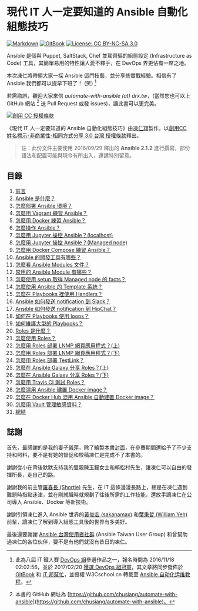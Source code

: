 # 現代 IT 人一定要知道的 Ansible 自動化組態技巧

[![Markdown](https://img.shields.io/badge/%3C%2F%3E-Markdown-blue.svg)](http://markdown.tw) [![GitBook](https://img.shields.io/badge/GitBook-chusiang%2Fautomate--with--ansible-blue.svg)](https://www.gitbook.com/book/chusiang/automate-with-ansible/) [![License: CC BY-NC-SA 3.0](https://img.shields.io/badge/License-CC%20BY--NC--SA%203.0-lightgrey.svg)](https://creativecommons.org/licenses/by-nc-sa/3.0/)

Ansible 是個與 Puppet, SaltStack, Chef 並駕齊驅的組態設定 (Infrastructure as Code) 工具，其簡單易用的特性讓人愛不釋手，在 DevOps 界更佔有一席之地。

本次凍仁將帶領大家一探 Ansible 這門技藝，並分享些實戰經驗。相信有了 Ansible 我們都可以提早下班了！ (笑) [^1]

若需勘誤，觀迎大家來信 _automate-with-ansible (at) drx.tw_，(當然您也可以上 GitHub 網站 [^2] 送 Pull Request 或發 issues)，讓此書可以更完美。

<a rel="license" href="http://creativecommons.org/licenses/by-nc-sa/3.0/tw/" target="_blank"><img alt="創用 CC 授權條款" style="border-width:0" src="https://i.creativecommons.org/l/by-nc-sa/3.0/tw/88x31.png" /></a>

《現代 IT 人一定要知道的 Ansible 自動化組態技巧》由[凍仁翔][chusiang]製作，以[創用CC 姓名標示-非商業性-相同方式分享 3.0 台灣 授權條款][cc-by-nc-sa]釋出。

> 註：此份文件主要使用 2016/09/29 釋出的 **Ansible 2.1.2** 進行撰寫，部份語法和配置可能與現今有所出入，還請特別留意。

## 目錄

1. [前言](01.intro.md)
1. [Ansible 是什麼？](02.what-is-the-ansible.md)
1. [怎麼部署 Ansible 環境？](03.how-to-deploy-the-ansible.md)
1. [怎麼用 Vagrant 練習 Ansible？](04.how-to-practive-the-ansible-with-vagrant.md)
1. [怎麼用 Docker 練習 Ansible？](05.how-to-practive-the-ansible-with-docker.md)
1. [怎麼操作 Ansible？](06.how-to-use-the-ansible.md)
1. [怎麼用 Jupyter 操控 Ansible？(localhost)](07.how-to-practive-the-ansible-with-jupyter1.md)
1. [怎麼用 Jupyter 操控 Ansible？(Managed node)](08.how-to-practive-the-ansible-with-jupyter2.md)
1. [怎麼用 Docker Compose 練習 Ansible？](09.how-to-practive-the-ansible-with-docker-compose.md)
1. [Ansible 的開發工具有哪些？](10.which-are-the-ansible-developer-tools.md)
1. [怎麼看 Ansible Modules 文件？](11.how-to-see-the-ansible-module-document.md)
1. [常用的 Ansible Module 有哪些？](12.which-are-the-commonly-used-modules.md)
1. [怎麼使用 setup 取得 Managed node 的 facts？](13.how-to-get-the-managed-node-facts-with-setup.md)
1. [怎麼使用 Ansible 的 Template 系統？](14.how-to-use-the-ansible-template-system.md)
1. [怎麼在 Playbooks 裡使用 Handlers？](15.how-to-use-handlers-in-playbooks.md)
1. [Ansible 如何發送 notification 到 Slack？](16.how-to-send-notification-to-slack-on-ansible.md)
1. [Ansible 如何發送 notification 到 HipChat？](17.how-to-send-notification-to-hipchat-on-ansible.md)
1. [如何在 Playbooks 使用 loops？](18.how-to-use-loops-in-playbooks.md)
1. [如何維護大型的 Playbooks？](19.how-to-maintain-the-complex-playbooks.md)
1. [Roles 是什麼？](20.what-is-the-roles.md)
1. [怎麼使用 Roles？](21.how-to-use-the-roles.md)
1. [怎麼用 Roles 部署 LNMP 網頁應用程式？(上)](22.how-to-setup-lnmp-webapp-with-roles-1.md)
1. [怎麼用 Roles 部署 LNMP 網頁應用程式？(下)](23.how-to-setup-lnmp-webapp-with-roles-2.md)
1. [怎麼用 Roles 部署 TestLink？](24.how-to-setup-testlink-with-roles.md)
1. [怎麼在 Ansible Galaxy 分享 Roles？(上)](25.how_to_share_roles_on_galaxy-1.md)
1. [怎麼在 Ansible Galaxy 分享 Roles？(下)](26.how_to_share_roles_on_galaxy-2.md)
1. [怎麼用 Travis CI 測試 Roles？](27.how-to-test-the-roles-with-travis-ci.md)
1. [怎麼混用 Ansible 建置 Docker image？](28.how-to-build-docker-image-with-ansible.md)
1. [怎麼在 Docker Hub 混用 Ansible 自動建置 Docker image？](29.how-to-build-docker-image-with-ansible-on-docker-hub.md)
1. [怎麼用 Vault 管理敏感資料？](30.how-to-manage-sensitive-data-with-vault.md)
1. [總結](31.end.md)

## 誌謝

首先，最感謝的是我的妻子[儀萍](https://github.com/VioletChen)，除了繪製[本書封面](cover.jpg)，在參賽期間還給予了不少支持和照料，要不是有她的督促和校稿凍仁是完成不了本書的。

謝謝從小在背後默默支持我的雙親陳玉鐘女士和賴松村先生，讓凍仁可以自由的發揮所長，走自己的路。

謝謝我的前主管<u>羅春長 (Shortie)</u> 先生，在 IT 這條漫漫長路上，總是在凍仁遇到難題時指點迷津，並在剛就職時就規劃了往後所需的工作技能，還放手讓凍仁在公司導入 Ansible、Docker 等新技術。

謝謝引領凍仁進入 Ansible 世界的<u>[黃俊宏 (sakanamax)][sakanamax]</u> 和<u>[葉秉哲 (William Yeh)][william_yeh]</u> 前輩，讓凍仁了解到導入組態工具後的世界有多美好。

最後還要謝謝 [Ansible 台灣使用者社群][ansible-tw] (Ansible Taiwan User Group) 和曾幫助過凍仁的各位伙伴，要不是有他們就沒有昔日的凍仁。


[^1]: 此為八屆 iT 鐵人賽 [DevOps 組][devops_team]參選作品之一，報名時間為 2016/11/18 02:02:56，並於 2017/02/20 [獲選 DevOps 組冠軍][winner]，其文章將同步發佈於 [GitBook][gitbook] 和 [iT 邦幫忙][ithelp]，並授權 W3Cschool.cn 轉載至 [Ansible 自动化运维教程](https://www.w3cschool.cn/automate_with_ansible/)。

[^2]: 本書的 GitHub 網址為 [https://github.com/chusiang/automate-with-ansible](https://github.com/chusiang/automate-with-ansible)。

[chusiang]: http://note.drx.tw/
[cc-by-nc-sa]: http://creativecommons.org/licenses/by-nc-sa/3.0/tw/
[william_yeh]: https://twitter.com/william_yeh
[sakanamax]: https://twitter.com/sakanamax
[ansible-tw]: http://ansible.tw/
[devops_team]: http://ithelp.ithome.com.tw/ironman/signup/list?group=devops
[winner]: http://ithelp.ithome.com.tw/announces/9
[gitbook]: https://www.gitbook.com/book/chusiang/automate-with-ansible/details
[ithelp]: http://ithelp.ithome.com.tw/users/20031776/ironman/1022

